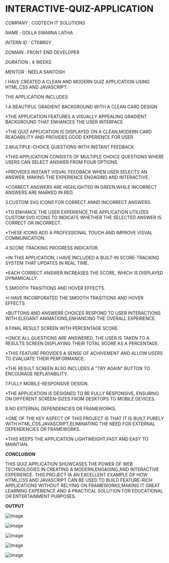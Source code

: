 # INTERACTIVE-QUIZ-APPLICATION

*COMPANY* : CODTECH IT SOLUTIONS

*NAME* : GOLLA SWARNA LATHA

*INTERN ID* : CT08RGY

*DOMAIN* : FRONT END DEVELOPER

*DURATION* : 4 WEEKS

*MENTOR* : NEELA SANTOSH

I HAVE CREATED A CLEAN AND MODERN QUIZ APPLICATION USING HTML,CSS AND JAVASCRIPT.

THE APPLICATION INCLUDES:

1.A BEAUTIFUL GRADIENT  BACKGROUND WITH A CLEAN CARD DESIGN

*THE APPLICATION FEATURES A VISUALLY APPEALING GRADIENT BACKGROUND THAT ENHANCES THE USER INTERFACE.

*THE QUIZ APPLICATION IS DISPLAYED ON A CLEAN,MODERN CARD READABILITY AND PROVIDES GOOD EXPERIENCE FOR USER.

2.MULTIPLE-CHOICE QUESTIONS WITH INSTANT FEEDBACK

*THIS APPLICATION CONSISTS OF MULTIPLE CHOICE QUESTIONS WHERE USERS CAN SELECT ANSWER FROM FOUR OPTIONS.

*PROVIDES INSTANT VISVAL FEEDBACK WHEN USER SELECTS AN ANSWER, MAKING THE EXPERIENCE ENGAGING AND INTERACTIVE.

*CORRECT ANSWERS ARE HIGHLIGHTED IN GREEN,WHILE INCORRECT ANSWERS ARE MARKED IN RED.

3.CUSTOM SVG ICONS FOR CORRECT ANND INCORRECT ANSWERS.

*TO ENHANCE THE USER EXPERIENCE,THE APPLICATION UTILIZES CUSTOM SVG ICONS TO INDICATE WHETHER THE SELECTED ANSWER IS CORRECT OR INCORRECT.

*THESE ICONS ADD A PROFESSIONAL TOUCH AND IMPROVE VISVAL COMMUNICATION.

4.SCORE TRACKING PROGRESS INDICATOR.

*IN THIS APPLICATION, I HAVE INCLUDED A BUILT-IN SCORE-TRACKING SYSTEM THAT UPDATES IN REAL TIME.

*EACH CORRECT ANSWER INCREASES THE SCORE, WHICH IS DISPLAYED DYNAMICALLY.

5.SMOOTH TRASITIONS AND HOVER EFFECTS.

*I HAVE INCORPORATED THE SMOOTH TRASITIONS AND HOVER EFFECTS.

*BUTTONS AND ANSWERR CHOICES RESPOND TO USER INTERACTIONS WITH ELEGANT ANIMATIONS,ENHANCING THE OVERALL EXPERIENCE.

6.FINAL RESULT SCREEN WITH PERCENTAGE SCORE.

*ONCE ALL QUESTIONS ARE ANSWERED, THE USER IS TAKEN TO A RESULTS SCREEN DISPLAYING THEIR TOTAL SCORE AS A PERCENTAGE.

*THIS FEATURE PROVIDES A SENSE OF ACHIVEMENT AND ALLOW USERS TO EVALUATE THEIR PERFORMANCE.

*THE RESULT SCREEN ALSO INCLUDES A "TRY AGAIN" BUTTON TO ENCOURAGE REPLAYABILITY.

7.FULLY MOBILE-RESPONSIVE DESIGN.

*THE APPLICATION IS DESIGNED TO BE FULLY RESPONSIVE, ENSURING ON DIFFERENT SCREEN-SIZES FROM DESKTOPS TO MOBILE DEVICES.

8.NO EXTERNAL DEPENDENCIES OR FRAMEWORKS.

*ONE OF THE KEY ASPECT OF THIS PROJECT IS THAT IT IS BUILT PURELY WITH HTML,CSS,JAVASCRIPT,ELIMINATING THE NEED FOR EXTERNAL DEPENDENCIES OR FRAMEWORKS.

*THIS KEEPS THE APPLICATION LIGHTWEIGHT,FAST AND EASY TO MAINTIAN.

***CONCLUSION***

THIS QUIZ APPLICATION SHOWCASES THE POWER OF WEB TECHNOLOGIES IN CREATING A MODERN,ENGAGING,AND INTERACTIVE EXPERIENCE. THIS PROJECT IA AN EXCELLENT EXAMPLE OF HOW HTML,CSS AND JAVASCRIPT CAN BE USED TO BUILD FEATURE-RICH APPLICATIONS WITHOUT RELYING ON FRAMEWORKS,MAKING IT GREAT LEARNING EXPERIENCE AND A PRACTICAL SOLUTION FOR EDUCATIONAL OR ENTERTAINMENT PURPOSES.

**OUTPUT**

![Image](https://github.com/user-attachments/assets/d8a1fbd7-2957-4d04-b761-6c2d48008f98)

![Image](https://github.com/user-attachments/assets/b40a6216-2f79-4262-b911-cdeb89b33c35)

![Image](https://github.com/user-attachments/assets/f735a059-1a3f-4200-9434-30dac9a6e84d)

![Image](https://github.com/user-attachments/assets/b973e672-4156-4041-a6aa-7e2897999409)

![Image](https://github.com/user-attachments/assets/370a4465-4940-40d9-8659-f66547d08024)
